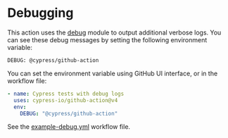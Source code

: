 # Debugging

This action uses the [debug](https://github.com/visionmedia/debug#readme) module to output additional verbose logs. You can see these debug messages by setting the following environment variable:

```
DEBUG: @cypress/github-action
```

You can set the environment variable using GitHub UI interface, or in the workflow file:

```yml
- name: Cypress tests with debug logs
  uses: cypress-io/github-action@v4
  env:
    DEBUG: "@cypress/github-action"
```

See the [example-debug.yml](https://github.com/cypress-io/github-action/blob/master/.github/workflows/example-debug.yml) workflow file.
